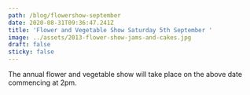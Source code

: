 ```yaml
---
path: /blog/flowershow-september
date: 2020-08-31T09:36:47.241Z
title: 'Flower and Vegetable Show Saturday 5th September '
image: ../assets/2013-flower-show-jams-and-cakes.jpg
draft: false
sticky: false
---
```

The annual flower and vegetable show will take place on the above date commencing at 2pm.